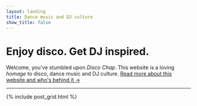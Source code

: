 ```yaml
---
layout: landing
title: Dance music and DJ culture
show_title: false
---
```


# Enjoy disco. Get DJ inspired.

Welcome, you've stumbled upon _Disco Chap_. This website is a loving _homage_ to disco, dance music and DJ culture. [Read more about this website and who's behind it &rarr;][about]

<hr/>

{% include post_grid.html %}



[about]: /about/
